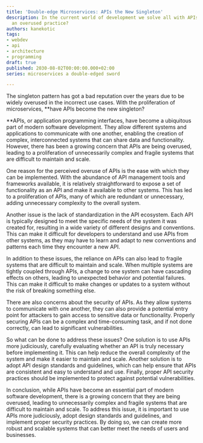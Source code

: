```yaml
---
title: 'Double-edge Microservices: APIs the New Singleton'
description: In the current world of development we solve all with APIs, is it becoming
  an overused practice?
authors: kanekotic
tags:
- webdev
- api
- architecture
- programming
draft: true
published: 2030-08-02T00:00:00.000+02:00
series: microservices a double-edged sword

---
```

The singleton pattern has got a bad reputation over the years due to be widely overused in the incorrect use cases. With the proliferation of microservices, **have APIs become the new singleton?  
  
**APIs, or application programming interfaces, have become a ubiquitous part of modern software development. They allow different systems and applications to communicate with one another, enabling the creation of complex, interconnected systems that can share data and functionality. However, there has been a growing concern that APIs are being overused, leading to a proliferation of unnecessarily complex and fragile systems that are difficult to maintain and scale.

One reason for the perceived overuse of APIs is the ease with which they can be implemented. With the abundance of API management tools and frameworks available, it is relatively straightforward to expose a set of functionality as an API and make it available to other systems. This has led to a proliferation of APIs, many of which are redundant or unnecessary, adding unnecessary complexity to the overall system.

Another issue is the lack of standardization in the API ecosystem. Each API is typically designed to meet the specific needs of the system it was created for, resulting in a wide variety of different designs and conventions. This can make it difficult for developers to understand and use APIs from other systems, as they may have to learn and adapt to new conventions and patterns each time they encounter a new API.

In addition to these issues, the reliance on APIs can also lead to fragile systems that are difficult to maintain and scale. When multiple systems are tightly coupled through APIs, a change to one system can have cascading effects on others, leading to unexpected behavior and potential failures. This can make it difficult to make changes or updates to a system without the risk of breaking something else.

There are also concerns about the security of APIs. As they allow systems to communicate with one another, they can also provide a potential entry point for attackers to gain access to sensitive data or functionality. Properly securing APIs can be a complex and time-consuming task, and if not done correctly, can lead to significant vulnerabilities.

So what can be done to address these issues? One solution is to use APIs more judiciously, carefully evaluating whether an API is truly necessary before implementing it. This can help reduce the overall complexity of the system and make it easier to maintain and scale. Another solution is to adopt API design standards and guidelines, which can help ensure that APIs are consistent and easy to understand and use. Finally, proper API security practices should be implemented to protect against potential vulnerabilities.

In conclusion, while APIs have become an essential part of modern software development, there is a growing concern that they are being overused, leading to unnecessarily complex and fragile systems that are difficult to maintain and scale. To address this issue, it is important to use APIs more judiciously, adopt design standards and guidelines, and implement proper security practices. By doing so, we can create more robust and scalable systems that can better meet the needs of users and businesses.